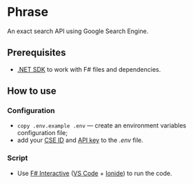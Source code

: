 # Phrase

An exact search API using Google Search Engine.

## Prerequisites

- [.NET SDK](https://dotnet.microsoft.com/) to work with F# files and dependencies.

## How to use

### Configuration

- `copy .env.example .env` — create an environment variables configuration file;
-  add your [CSE ID](https://cse.google.com/) and [API key](https://console.cloud.google.com/apis/credentials) to the _.env_ file.

### Script

- Use [F# Interactive](https://docs.microsoft.com/en-us/dotnet/fsharp/tools/fsharp-interactive/) ([VS Code](https://code.visualstudio.com) + [Ionide](https://ionide.io)) to run the code.